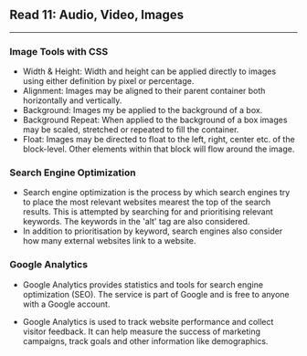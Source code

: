 ## Read 11: Audio, Video, Images

---

### Image Tools with CSS

- Width & Height: Width and height can be applied directly to images using either definition by pixel or percentage.
- Alignment: Images may be aligned to their parent container both horizontally and vertically.
- Background: Images my be applied to the background of a box.
- Background Repeat: When applied to the background of a box images may be scaled, stretched or repeated to fill the container.
- Float: Images may be directed to float to the left, right, center etc. of the block-level. Other elements within that block will flow around the image.

### Search Engine Optimization

- Search engine optimization is the process by which search engines try to place the most relevant websites mearest the top of the search results. This is attempted by searching for and prioritising relevant keywords. The keywords in the 'alt' tag are also considered.
- In addition to prioritisation by keyword, search engines also consider how many external websites link to a website.

### Google Analytics

- Google Analytics provides statistics and tools for search engine optimization (SEO). The service is part of Google and is free to anyone with a Google account.

- Google Analytics is used to track website performance and collect visitor feedback. It can help measure the success of marketing campaigns, track goals and other information like demographics.
